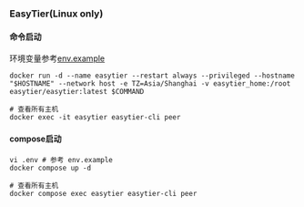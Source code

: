 ### EasyTier(Linux only)

#### 命令启动
环境变量参考[env.example](./env.example)
```shell
docker run -d --name easytier --restart always --privileged --hostname "$HOSTNAME" --network host -e TZ=Asia/Shanghai -v easytier_home:/root easytier/easytier:latest $COMMAND

# 查看所有主机
docker exec -it easytier easytier-cli peer
```

#### compose启动
```shell
vi .env # 参考 env.example
docker compose up -d

# 查看所有主机
docker compose exec easytier easytier-cli peer
```